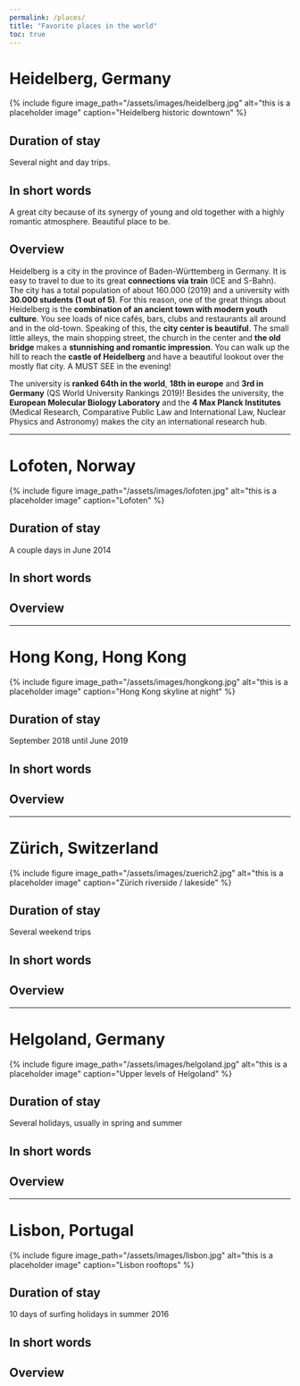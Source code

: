 ```yaml
---
permalink: /places/
title: "Favorite places in the world"
toc: true
---
```


# Heidelberg, Germany
{% include figure image_path="/assets/images/heidelberg.jpg" alt="this is a placeholder image" caption="Heidelberg historic downtown" %}

## Duration of stay

Several night and day trips.

## In short words

A great city because of its synergy of young and old together with a highly romantic atmosphere. Beautiful place to be.

## Overview

Heidelberg is a city in the province of Baden-Württemberg in Germany. It is easy to travel to due to its great **connections via train** (ICE and S-Bahn). The city has a total population of about 160.000 (2019) and a university with **30.000 students (1 out of 5)**. For this reason, one of the great things about Heidelberg is the **combination of an ancient town with modern youth culture**. You see loads of nice cafés, bars, clubs and restaurants all around and in the old-town. Speaking of this, the **city center is beautiful**. The small little alleys, the main shopping street, the church in the center and **the old bridge** makes a **stunnishing and romantic impression**. You can walk up the hill to reach the **castle of Heidelberg** and have a beautiful lookout over the mostly flat city. A MUST SEE in the evening!

The university is **ranked 64th in the world**, **18th in europe** and **3rd in Germany** (QS World University Rankings 2019)! Besides the university, the **European Molecular Biology Laboratory** and the **4 Max Planck Institutes** (Medical Research, Comparative Public Law and International Law, Nuclear Physics and Astronomy) makes the city an international research hub.

---

# Lofoten, Norway

{% include figure image_path="/assets/images/lofoten.jpg" alt="this is a placeholder image" caption="Lofoten" %}

## Duration of stay

A couple days in June 2014

## In short words

## Overview

---

# Hong Kong, Hong Kong

{% include figure image_path="/assets/images/hongkong.jpg" alt="this is a placeholder image" caption="Hong Kong skyline at night" %}

## Duration of stay

September 2018 until June 2019

## In short words

## Overview

---

# Zürich, Switzerland

{% include figure image_path="/assets/images/zuerich2.jpg" alt="this is a placeholder image" caption="Zürich riverside / lakeside" %}

## Duration of stay

Several weekend trips

## In short words

## Overview

---

# Helgoland, Germany

{% include figure image_path="/assets/images/helgoland.jpg" alt="this is a placeholder image" caption="Upper levels of Helgoland" %}

## Duration of stay

Several holidays, usually in spring and summer

## In short words

## Overview

---

# Lisbon, Portugal

{% include figure image_path="/assets/images/lisbon.jpg" alt="this is a placeholder image" caption="Lisbon rooftops" %}

## Duration of stay

10 days of surfing holidays in summer 2016

## In short words

## Overview
